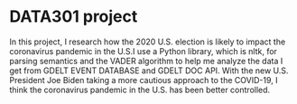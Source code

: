 # DATA301 project

In this project, I research how the 2020 U.S. election is likely to impact the coronavirus pandemic in the U.S.I use a Python library, which is nltk, for parsing semantics and the VADER algorithm to help me analyze the data I get from GDELT EVENT DATABASE and GDELT DOC API. With the new U.S. President Joe Biden taking a more cautious approach to the COVID-19, I think the coronavirus pandemic in the U.S. has been better controlled.
